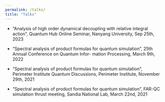 ```yaml
---
permalink: /talks/
title: "Talks"
---
```


- “Analysis of high order dynamical decoupling with relative integral action”, Quantum Hub Online Seminar,
Nanyang University, Sep 25th, 2023

- “Spectral analysis of product formulas for quantum simulation”, 25th Annual Conference on Quantum Infor-
mation Processing, March 9th, 2022

- “Spectral analysis of product formulas for quantum simulation”, Perimeter Institute Quantum Discussions,
Perimeter Institute, November 29th, 2021

- “Spectral analysis of product formulas for quantum simulation”, FAR-QC simulation thrust meeting, Sandia
National Lab, March 22nd, 2021

